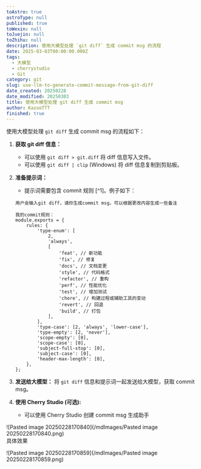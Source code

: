 ```yaml
---
toAstro: true
astroType: null
published: true
toWexin: null
toJuejin: null
toZhihu: null
description: 使用大模型处理 `git diff` 生成 commit msg 的流程
date: 2025-03-03T00:00:00.000Z
tags:
  - 大模型
  - cherrystudio
  - Git
category: git
slug: use-llm-to-generate-commit-message-from-git-diff
date_created: 20250228
date_modified: 20250303
title: 使用大模型处理 git diff 生成 commit msg
author: KazooTTT
finished: true
---
```


使用大模型处理 `git diff` 生成 commit msg 的流程如下：

1. **获取 git diff 信息：**
	* 可以使用 `git diff > git.diff` 将 diff 信息写入文件。
	* 可以使用 `git diff | clip` (Windows) 将 diff 信息复制到剪贴板。
2. **准备提示词：**
	* 提示词需要包含 commit 规则 [^1]。例子如下：

	```
	用户会输入git diff，请你生成commit msg，可以根据更改内容生成一些备注
	
	我的commit规则：
	module.exports = {
		rules: {
			'type-enum': [
				2,
				'always',
				[
					'feat', // 新功能
					'fix', // 修复
					'docs', // 文档变更
					'style', // 代码格式
					'refactor', // 重构
					'perf', // 性能优化
					'test', // 增加测试
					'chore', // 构建过程或辅助工具的变动
					'revert', // 回退
					'build', // 打包
				],
			],
			'type-case': [2, 'always', 'lower-case'],
			'type-empty': [2, 'never'],
			'scope-empty': [0],
			'scope-case': [0],
			'subject-full-stop': [0],
			'subject-case': [0],
			'header-max-length': [0],
		},
	};
	```

3. **发送给大模型：** 将 `git diff` 信息和提示词一起发送给大模型，获取 commit msg。
4. **使用 Cherry Studio (可选):**
	* 可以使用 Cherry Studio 创建 commit msg 生成助手

![Pasted image 20250228170840](/mdImages/Pasted image 20250228170840.png)  
具体效果 

![Pasted image 20250228170859](/mdImages/Pasted image 20250228170859.png)
